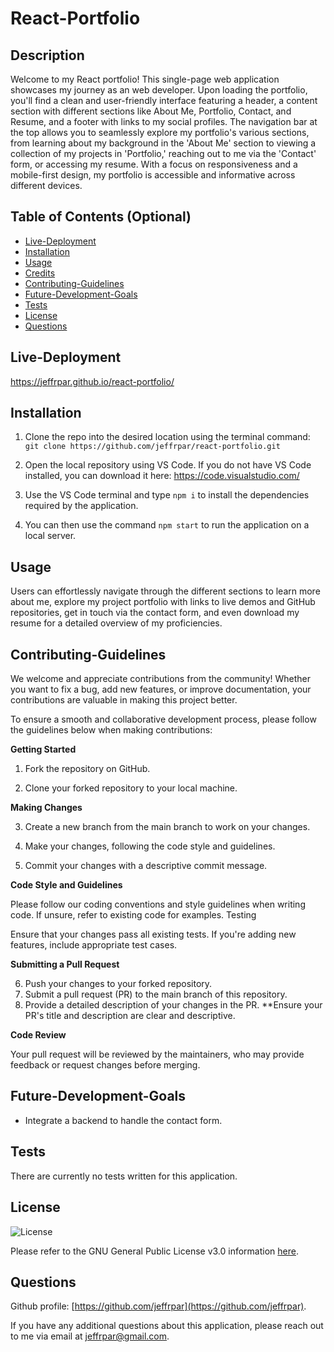 # React-Portfolio

## Description

Welcome to my React portfolio! This single-page web application showcases my journey as an web developer. Upon loading the portfolio, you'll find a clean and user-friendly interface featuring a header, a content section with different sections like About Me, Portfolio, Contact, and Resume, and a footer with links to my social profiles. The navigation bar at the top allows you to seamlessly explore my portfolio's various sections, from learning about my background in the 'About Me' section to viewing a collection of my projects in 'Portfolio,' reaching out to me via the 'Contact' form, or accessing my resume. With a focus on responsiveness and a mobile-first design, my portfolio is accessible and informative across different devices.

## Table of Contents (Optional)

- [Live-Deployment](#live-deployment)
- [Installation](#installation)
- [Usage](#usage)
- [Credits](#credits)
- [Contributing-Guidelines](#contributing-guidelines)
- [Future-Development-Goals](#future-development-goals)
- [Tests](#tests)
- [License](#license)
- [Questions](#questions)

## Live-Deployment

https://jeffrpar.github.io/react-portfolio/

## Installation

1. Clone the repo into the desired location using the terminal command: `git clone https://github.com/jeffrpar/react-portfolio.git`

2. Open the local repository using VS Code. If you do not have VS Code installed, you can download it here: https://code.visualstudio.com/

3. Use the VS Code terminal and type `npm i` to install the dependencies required by the application.

4. You can then use the command `npm start` to run the application on a local server.

## Usage

Users can effortlessly navigate through the different sections to learn more about me, explore my project portfolio with links to live demos and GitHub repositories, get in touch via the contact form, and even download my resume for a detailed overview of my proficiencies.

## Contributing-Guidelines

We welcome and appreciate contributions from the community! Whether you want to fix a bug, add new features, or improve documentation, your contributions are valuable in making this project better.

To ensure a smooth and collaborative development process, please follow the guidelines below when making contributions:

**Getting Started**

1. Fork the repository on GitHub.

2. Clone your forked repository to your local machine.

**Making Changes**

3. Create a new branch from the main branch to work on your changes.

4. Make your changes, following the code style and guidelines.

5. Commit your changes with a descriptive commit message.

**Code Style and Guidelines**

Please follow our coding conventions and style guidelines when writing code. If unsure, refer to existing code for examples.
Testing

Ensure that your changes pass all existing tests. If you're adding new features, include appropriate test cases.

**Submitting a Pull Request**

6. Push your changes to your forked repository.
7. Submit a pull request (PR) to the main branch of this repository.
8. Provide a detailed description of your changes in the PR. **Ensure your PR's title and description are clear and descriptive.

**Code Review**

Your pull request will be reviewed by the maintainers, who may provide feedback or request changes before merging.

## Future-Development-Goals

- Integrate a backend to handle the contact form.

## Tests

There are currently no tests written for this application.

## License

![License](https://img.shields.io/badge/License-GPLv3-blue.svg)

Please refer to the GNU General Public License v3.0 information [here](https://www.gnu.org/licenses/gpl-3.0.en.html#license-text).

## Questions

Github profile: [https://github.com/jeffrpar](https://github.com/jeffrpar).

If you have any additional questions about this application, please reach out to me via email at [jeffrpar@gmail.com](jeffrpar@gmail.com).